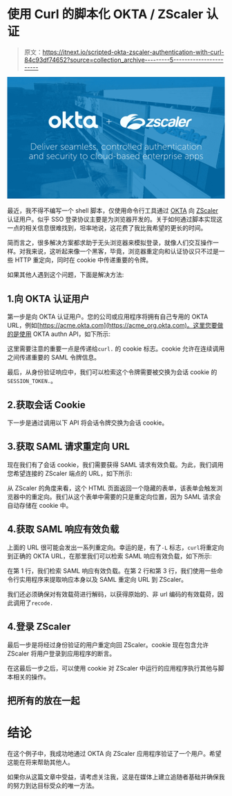 # 使用 Curl 的脚本化 OKTA / ZScaler 认证

> 原文：<https://itnext.io/scripted-okta-zscaler-authentication-with-curl-84c93df74652?source=collection_archive---------5----------------------->

![](img/4f1d192c604ed5f7a7cff8b865086d5d.png)

最近，我不得不编写一个 shell 脚本，仅使用命令行工具通过 [OKTA](https://okta.com) 向 [ZScaler](https://www.zscaler.com/) 认证用户。似乎 SSO 登录协议主要是为浏览器开发的。关于如何通过脚本实现这一点的相关信息很难找到，坦率地说，这花费了我比我希望的更长的时间。

简而言之，很多解决方案都求助于无头浏览器来模拟登录，就像人们交互操作一样。对我来说，这听起来像一个黑客，毕竟，浏览器重定向和认证协议只不过是一些 HTTP 重定向，同时在 cookie 中传递重要的令牌。

如果其他人遇到这个问题，下面是解决方法:

## 1.向 OKTA 认证用户

第一步是向 OKTA 认证用户。您的公司或应用程序将拥有自己专用的 OKTA URL，例如[https://acme.okta.com](https://acme_org.okta.com)。这里您要做的是使用 OKTA authn API，如下所示:

这里需要注意的重要一点是传递给`curl.` 的 cookie 标志。cookie 允许在连续调用之间传递重要的 SAML 令牌信息。

最后，从身份验证响应中，我们可以检索这个令牌需要被交换为会话 cookie 的`SESSION_TOKEN.`。

## 2.获取会话 Cookie

下一步是通过调用以下 API 将会话令牌交换为会话 cookie。

## 3.获取 SAML 请求重定向 URL

现在我们有了会话 cookie，我们需要获得 SAML 请求有效负载。为此，我们调用您希望连接的 ZScaler 端点的 URL，如下所示:

从 ZScaler 的角度来看，这个 HTML 页面返回一个隐藏的表单，该表单会触发浏览器中的重定向。我们从这个表单中需要的只是重定向位置，因为 SAML 请求会自动存储在 cookie 中。

## 4.获取 SAML 响应有效负载

上面的 URL 很可能会发出一系列重定向。幸运的是，有了`-L` 标志，`curl`将重定向到正确的 OKTA URL，在那里我们可以检索 SAML 响应有效负载，如下所示:

在第 1 行，我们检索 SAML 响应有效负载。在第 2 行和第 3 行，我们使用一些命令行实用程序来提取响应本身以及 SAML 重定向 URL 到 ZScaler。

我们还必须确保对有效载荷进行解码，以获得原始的、非 url 编码的有效载荷，因此调用了`recode.`

## 4.登录 ZScaler

最后一步是将经过身份验证的用户重定向回 ZScaler。cookie 现在包含允许 ZScaler 将用户登录到应用程序的断言。

在这最后一步之后，可以使用 cookie 对 ZScaler 中运行的应用程序执行其他与脚本相关的操作。

## 把所有的放在一起

# 结论

在这个例子中，我成功地通过 OKTA 向 ZScaler 应用程序验证了一个用户。希望这能在将来帮助其他人。

如果你从这篇文章中受益，请考虑关注我，这是在媒体上建立追随者基础并确保我的努力到达目标受众的唯一方法。